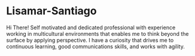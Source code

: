 # Lisamar-Santiago
Hi There!
Self motivated and dedicated professional with experience working in multicultural environments that enables me to think beyond the surface by applying perspective. I have a curiosity that drives me to continuous learning, good communications skills, and works with agility.

